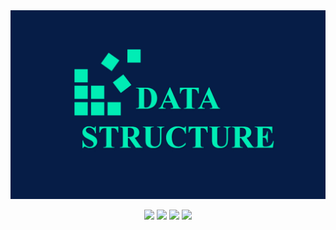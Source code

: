 <div align="center">
    <img src="/.resources/thumbnail.png"/>
</div>

<p align="center">
    <img src="https://img.shields.io/badge/Git-F05032.svg?&style=for-the-badge&logo=Git&logoColor=white"/>
    <img src="https://img.shields.io/badge/NeoVim-57A143.svg?&style=for-the-badge&logo=NeoVim&logoColor=white"/>
    <img src="https://img.shields.io/badge/CMake-064F8C.svg?&style=for-the-badge&logo=CMake&logoColor=white"/>
    <img src="https://img.shields.io/badge/C++-3178C6.svg?&style=for-the-badge&logo=Cplusplus&logoColor=white"/>
</p>